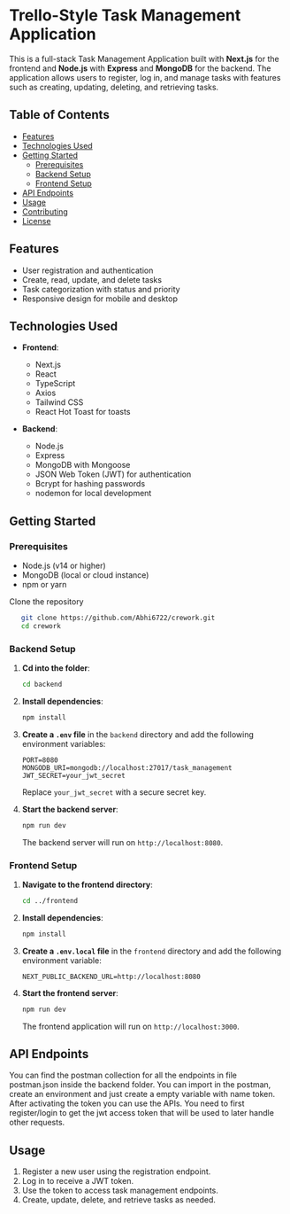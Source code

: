 # Trello-Style Task Management Application

This is a full-stack Task Management Application built with **Next.js** for the frontend and **Node.js** with **Express** and **MongoDB** for the backend. The application allows users to register, log in, and manage tasks with features such as creating, updating, deleting, and retrieving tasks.

## Table of Contents

- [Features](#features)
- [Technologies Used](#technologies-used)
- [Getting Started](#getting-started)
  - [Prerequisites](#prerequisites)
  - [Backend Setup](#backend-setup)
  - [Frontend Setup](#frontend-setup)
- [API Endpoints](#api-endpoints)
- [Usage](#usage)
- [Contributing](#contributing)
- [License](#license)

## Features

- User registration and authentication
- Create, read, update, and delete tasks
- Task categorization with status and priority
- Responsive design for mobile and desktop

## Technologies Used

- **Frontend**: 
  - Next.js
  - React
  - TypeScript
  - Axios
  - Tailwind CSS
  - React Hot Toast for toasts

- **Backend**: 
  - Node.js
  - Express
  - MongoDB with Mongoose
  - JSON Web Token (JWT) for authentication
  - Bcrypt for hashing passwords
  - nodemon for local development

## Getting Started

### Prerequisites

- Node.js (v14 or higher)
- MongoDB (local or cloud instance)
- npm or yarn

Clone the repository
```bash
   git clone https://github.com/Abhi6722/crework.git
   cd crework
   ```

### Backend Setup

1. **Cd into the folder**:

   ```bash
   cd backend
   ```

2. **Install dependencies**:

   ```bash
   npm install
   ```

3. **Create a `.env` file** in the `backend` directory and add the following environment variables:

   ```plaintext
   PORT=8080
   MONGODB_URI=mongodb://localhost:27017/task_management
   JWT_SECRET=your_jwt_secret
   ```

   Replace `your_jwt_secret` with a secure secret key.

4. **Start the backend server**:

   ```bash
   npm run dev
   ```

   The backend server will run on `http://localhost:8080`.


### Frontend Setup

1. **Navigate to the frontend directory**:

   ```bash
   cd ../frontend
   ```

2. **Install dependencies**:

   ```bash
   npm install
   ```

3. **Create a `.env.local` file** in the `frontend` directory and add the following environment variable:

   ```plaintext
   NEXT_PUBLIC_BACKEND_URL=http://localhost:8080
   ```

4. **Start the frontend server**:

   ```bash
   npm run dev
   ```

   The frontend application will run on `http://localhost:3000`.


## API Endpoints
You can find the postman collection for all the endpoints in file postman.json inside the backend folder. You can import in the postman, create an environment and just create a empty variable with name token. After activating the token you can use the APIs. You need to first register/login to get the jwt access token that will be used to later handle other requests.

## Usage

1. Register a new user using the registration endpoint.
2. Log in to receive a JWT token.
3. Use the token to access task management endpoints.
4. Create, update, delete, and retrieve tasks as needed.
